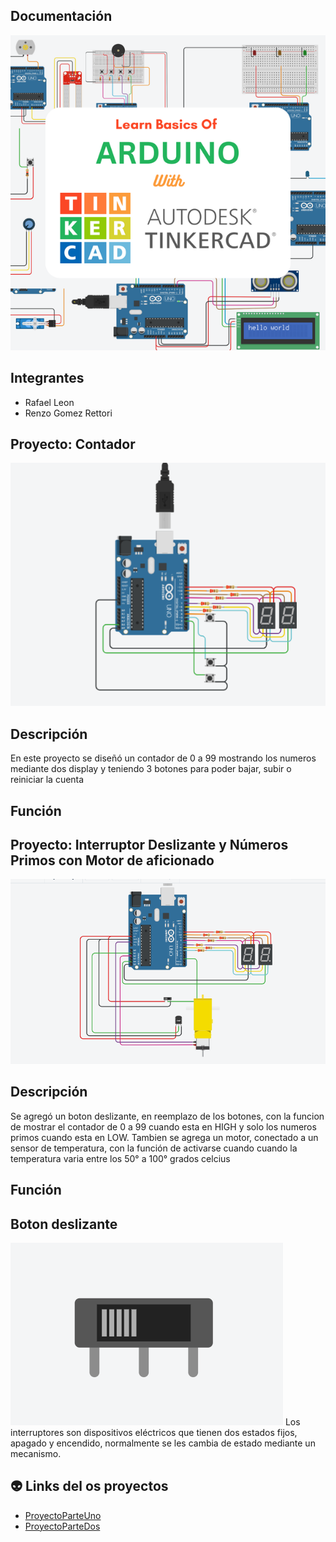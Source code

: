 
## Documentación 
![Tinkercad](./Image/arduino.png)


## Integrantes 
- Rafael Leon
- Renzo Gomez Rettori

## Proyecto: Contador
![Tinkercad](./Image/Arduinodosdisplay.png)

## Descripción
En este proyecto se diseñó un contador de 0 a 99 mostrando los numeros mediante dos display y teniendo 3 botones para poder bajar, subir o reiniciar la cuenta

## Función

## Proyecto: Interruptor Deslizante y Números Primos con Motor de aficionado
![Tinkercad](./Image/ImagenParteDos.png)

## Descripción
Se agregó un boton deslizante, en reemplazo de los botones, con la funcion de mostrar el contador de 0 a 99 cuando esta en HIGH
y solo los numeros primos cuando esta en LOW.
Tambien se agrega un motor, conectado a un sensor de temperatura, con la función de activarse cuando cuando la temperatura varia
entre los 50° a 100° grados celcius

## Función

## Boton deslizante
![Tinkercad](./Image/BotonDeslizante.png)
Los interruptores son dispositivos eléctricos que tienen dos estados fijos, apagado y encendido, normalmente se les cambia de estado mediante un mecanismo.




## :alien: Links del os proyectos
- [ProyectoParteUno](https://www.tinkercad.com/things/hkAItijYbKW-primerparcial/editel)
- [ProyectoParteDos](https://www.tinkercad.com/things/5mqfWWkbnb2-copy-of-primerparcialmotor2parte/editel?tenant=circuits)
